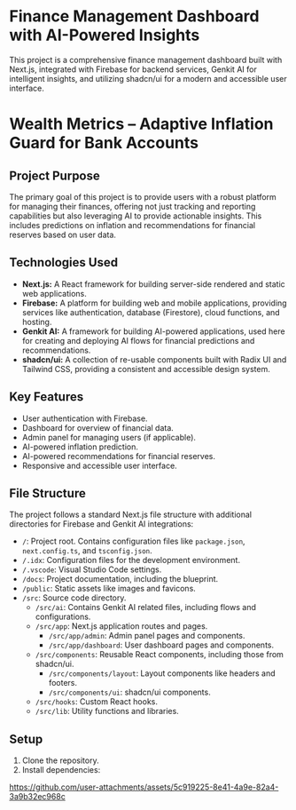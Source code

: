 # Finance Management Dashboard with AI-Powered Insights

This project is a comprehensive finance management dashboard built with Next.js, integrated with Firebase for backend services, Genkit AI for intelligent insights, and utilizing shadcn/ui for a modern and accessible user interface.
# Wealth Metrics – Adaptive Inflation Guard for Bank Accounts

## Project Purpose

The primary goal of this project is to provide users with a robust platform for managing their finances, offering not just tracking and reporting capabilities but also leveraging AI to provide actionable insights. This includes predictions on inflation and recommendations for financial reserves based on user data.

## Technologies Used

*   **Next.js:** A React framework for building server-side rendered and static web applications.
*   **Firebase:** A platform for building web and mobile applications, providing services like authentication, database (Firestore), cloud functions, and hosting.
*   **Genkit AI:** A framework for building AI-powered applications, used here for creating and deploying AI flows for financial predictions and recommendations.
*   **shadcn/ui:** A collection of re-usable components built with Radix UI and Tailwind CSS, providing a consistent and accessible design system.

## Key Features

*   User authentication with Firebase.
*   Dashboard for overview of financial data.
*   Admin panel for managing users (if applicable).
*   AI-powered inflation prediction.
*   AI-powered recommendations for financial reserves.
*   Responsive and accessible user interface.

## File Structure

The project follows a standard Next.js file structure with additional directories for Firebase and Genkit AI integrations:

*   `/`: Project root. Contains configuration files like `package.json`, `next.config.ts`, and `tsconfig.json`.
*   `/.idx`: Configuration files for the development environment.
*   `/.vscode`: Visual Studio Code settings.
*   `/docs`: Project documentation, including the blueprint.
*   `/public`: Static assets like images and favicons.
*   `/src`: Source code directory.
    *   `/src/ai`: Contains Genkit AI related files, including flows and configurations.
    *   `/src/app`: Next.js application routes and pages.
        *   `/src/app/admin`: Admin panel pages and components.
        *   `/src/app/dashboard`: User dashboard pages and components.
    *   `/src/components`: Reusable React components, including those from shadcn/ui.
        *   `/src/components/layout`: Layout components like headers and footers.
        *   `/src/components/ui`: shadcn/ui components.
    *   `/src/hooks`: Custom React hooks.
    *   `/src/lib`: Utility functions and libraries.

## Setup

1. Clone the repository.
2. Install dependencies:




https://github.com/user-attachments/assets/5c919225-8e41-4a9e-82a4-3a9b32ec968c

